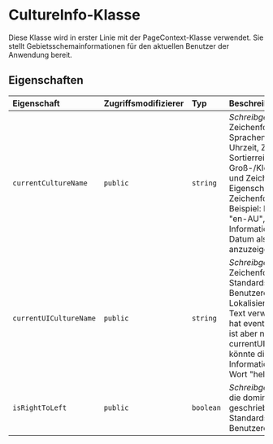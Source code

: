 # <a name="cultureinfo-class"></a>CultureInfo-Klasse







Diese Klasse wird in erster Linie mit der PageContext-Klasse verwendet. Sie stellt Gebietsschemainformationen für den aktuellen Benutzer der Anwendung bereit.



## <a name="properties"></a>Eigenschaften

| Eigenschaft     | Zugriffsmodifizierer | Typ | Beschreibung|
|:-------------|:----|:-------|:-----------|
|`currentCultureName`     | `public` | `string` | _Schreibgeschützt._ Diese Zeichenfolge bestimmt das Sprachenstandardformat für Datum, Uhrzeit, Zahlen, Währungswerte, die Sortierreihenfolge von Text, Groß-/Kleinschreibungskonventionen und Zeichenfolgenvergleiche. Diese Eigenschaft hat eventuell eine leere Zeichenfolge, ist aber nie undefiniert. Beispiel: Ist der currentCultureName "en-AU", kann die Anwendung diese Informationen verwenden, um das Datum als 1/8 anstelle von 8/1 anzuzeigen. |
|`currentUICultureName`     | `public` | `string` | _Schreibgeschützt._ Diese Zeichenfolge bestimmt die Standardsprache der Benutzeroberfläche. Dies wird für die Lokalisierung und Übersetzung von Text verwendet. Diese Eigenschaft hat eventuell eine leere Zeichenfolge, ist aber nie undefiniert. Beispiel: Ist currentUICultureName "es-MX", könnte die Anwendung diese Informationen verwenden, um das Wort "hello" als "hola" zu übersetzen. |
|`isRightToLeft`     | `public` | `boolean` | _Schreibgeschützt._ Dieser Wert stellt die dominante Richtung des geschriebenen Text für die Standardsprache der Benutzeroberfläche dar. |







